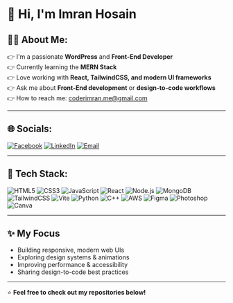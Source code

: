 # 👋 Hi, I'm Imran Hosain  

## 🧑‍💻 About Me:
👉 I'm a passionate **WordPress** and **Front-End Developer**  
👉 Currently learning the **MERN Stack**  
👉 Love working with **React, TailwindCSS, and modern UI frameworks**  
👉 Ask me about **Front-End development** or **design-to-code workflows**  
👉 How to reach me: [coderimran.me@gmail.com](mailto:coderimran.me@gmail.com)

---

## 🌐 Socials:
[![Facebook](https://img.shields.io/badge/Facebook-1877F2?logo=facebook&logoColor=white)](https://facebook.com/yourusername)
[![LinkedIn](https://img.shields.io/badge/LinkedIn-0A66C2?logo=linkedin&logoColor=white)](https://linkedin.com/in/yourusername)
[![Email](https://img.shields.io/badge/Email-D14836?logo=gmail&logoColor=white)](mailto:designerimran3d@gmail.com)

---

## 🧰 Tech Stack:
![HTML5](https://img.shields.io/badge/HTML5-E34F26?logo=html5&logoColor=white)
![CSS3](https://img.shields.io/badge/CSS3-1572B6?logo=css3&logoColor=white)
![JavaScript](https://img.shields.io/badge/JavaScript-F7DF1E?logo=javascript&logoColor=black)
![React](https://img.shields.io/badge/React-20232A?logo=react&logoColor=61DAFB)
![Node.js](https://img.shields.io/badge/Node.js-43853D?logo=node.js&logoColor=white)
![MongoDB](https://img.shields.io/badge/MongoDB-4EA94B?logo=mongodb&logoColor=white)
![TailwindCSS](https://img.shields.io/badge/TailwindCSS-38B2AC?logo=tailwind-css&logoColor=white)
![Vite](https://img.shields.io/badge/Vite-646CFF?logo=vite&logoColor=white)
![Python](https://img.shields.io/badge/Python-3776AB?logo=python&logoColor=white)
![C++](https://img.shields.io/badge/C++-00599C?logo=cplusplus&logoColor=white)
![AWS](https://img.shields.io/badge/AWS-FF9900?logo=amazon-aws&logoColor=white)
![Figma](https://img.shields.io/badge/Figma-F24E1E?logo=figma&logoColor=white)
![Photoshop](https://img.shields.io/badge/Adobe%20Photoshop-31A8FF?logo=adobephotoshop&logoColor=white)
![Canva](https://img.shields.io/badge/Canva-00C4CC?logo=canva&logoColor=white)

---

## ✨ My Focus
- Building responsive, modern web UIs  
- Exploring design systems & animations  
- Improving performance & accessibility  
- Sharing design-to-code best practices

---

⭐️ **Feel free to check out my repositories below!**
